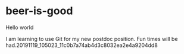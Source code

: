 # beer-is-good

Hello world

I am learning to use Git for my new postdoc position.
Fun times will be had.20191119_105023_11c0b7a74ab4d3c8032ea2e4a9204dd8
